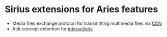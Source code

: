# Sirius extensions for Aries features

- Media files exchange protocol for transmitting multimedia files via [CDN](https://github.com/Sirius-social/agent/tree/master/messages/cdn) 
- Ack concept extention for [interactivity](https://github.com/Sirius-social/agent/blob/master/messages/PleaseAckDecorator.md)
